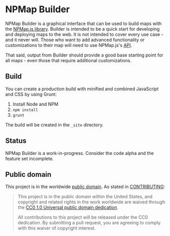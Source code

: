 # NPMap Builder

NPMap Builder is a graphical interface that can be used to build maps with the [NPMap.js library](https://github.com/nationalparkservice/npmap.js). Builder is intended to be a quick start for developing and deploying maps to the web. It is not intended to cover every use case - and it never will. Those who want to add advanced functionality or customizations to their map will need to use NPMap.js's [API](http://www.nps.gov/npmap/tools/npmap.js/docs/).

That said, output from Builder should provide a good base starting point for all maps - even those that require additional customizations.

## Build

You can create a production build with minified and combined JavaScript and CSS by using Grunt:

1. Install Node and NPM
2. `npm install`
3. `grunt`

The build will be created in the `_site` directory.

## Status

NPMap Builder is a work-in-progress. Consider the code alpha and the feature set incomplete.

## Public domain

This project is in the worldwide [public domain](LICENSE.md). As stated in [CONTRIBUTING](CONTRIBUTING.md):

> This project is in the public domain within the United States, and copyright and related rights in the work worldwide are waived through the [CC0 1.0 Universal public domain dedication](https://creativecommons.org/publicdomain/zero/1.0/).
>
> All contributions to this project will be released under the CC0 dedication. By submitting a pull request, you are agreeing to comply with this waiver of copyright interest.
